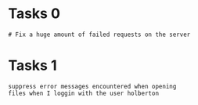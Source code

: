 # Tasks 0
    # Fix a huge amount of failed requests on the server
# Tasks 1
    suppress error messages encountered when opening 
    files when I loggin with the user holberton